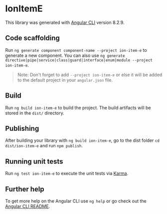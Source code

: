 # IonItemE

This library was generated with [Angular CLI](https://github.com/angular/angular-cli) version 8.2.9.

## Code scaffolding

Run `ng generate component component-name --project ion-item-e` to generate a new component. You can also use `ng generate directive|pipe|service|class|guard|interface|enum|module --project ion-item-e`.
> Note: Don't forget to add `--project ion-item-e` or else it will be added to the default project in your `angular.json` file. 

## Build

Run `ng build ion-item-e` to build the project. The build artifacts will be stored in the `dist/` directory.

## Publishing

After building your library with `ng build ion-item-e`, go to the dist folder `cd dist/ion-item-e` and run `npm publish`.

## Running unit tests

Run `ng test ion-item-e` to execute the unit tests via [Karma](https://karma-runner.github.io).

## Further help

To get more help on the Angular CLI use `ng help` or go check out the [Angular CLI README](https://github.com/angular/angular-cli/blob/master/README.md).
